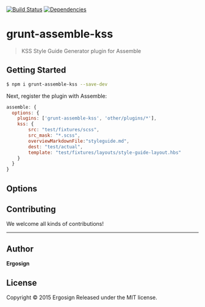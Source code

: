 
[![Build Status](https://travis-ci.org/Ergosign/grunt-assemble-kss.svg?branch=master)](https://travis-ci.org/Ergosign/grunt-assemble-kss)
[![Dependencies](https://david-dm.org/Ergosign/grunt-assemble-kss.svg)](https://david-dm.org/Ergosign/grunt-assemble-kss.svg)


# grunt-assemble-kss 

> KSS Style Guide Generator plugin for Assemble


## Getting Started

```sh
$ npm i grunt-assemble-kss --save-dev
```

Next, register the plugin with Assemble:

```js
assemble: {
  options: {
    plugins: ['grunt-assemble-kss', 'other/plugins/*'],
    kss: {
        src: "test/fixtures/scss",
        src_mask: "*.scss",
        overviewMarkdownFile:"styleguide.md",
        dest: "test/actual",
        template: "test/fixtures/layouts/style-guide-layout.hbs"
    }
  }
}
```


## Options


## Contributing

We welcome all kinds of contributions! 

***

## Author

**Ergosign**

## License

Copyright © 2015 Ergosign
Released under the MIT license.

